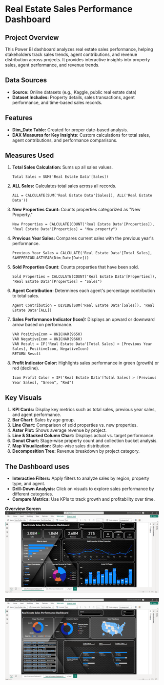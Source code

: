 
# Real Estate Sales Performance Dashboard

## Project Overview
This Power BI dashboard analyzes real estate sales performance, helping stakeholders track sales trends, agent contributions, and revenue distribution across projects. It provides interactive insights into property sales, agent performance, and revenue trends.

## Data Sources
- **Source:** Online datasets (e.g., Kaggle, public real estate data)
- **Dataset Includes:** Property details, sales transactions, agent performance, and time-based sales records.

## Features
- **Dim_Date Table:** Created for proper date-based analysis.
- **DAX Measures for Key Insights:** Custom calculations for total sales, agent contributions, and performance comparisons.

## Measures Used
1. **Total Sales Calculation:** Sums up all sales values.
   ```DAX
   Total Sales = SUM('Real Estate Data'[Sales])
   ```

2. **ALL Sales:** Calculates total sales across all records.
   ```DAX
   ALL = CALCULATE(SUM('Real Estate Data'[Sales]), ALL('Real Estate Data'))
   ```
3. **New Properties Count:** Counts properties categorized as "New Property."
   ```DAX
   New Properties = CALCULATE(COUNT('Real Estate Data'[Properties]), 'Real Estate Data'[Properties] = "New property")
   ```
4. **Previous Year Sales:** Compares current sales with the previous year's performance.
   ```DAX
   Previous Year Sales = CALCULATE('Real Estate Data'[Total Sales], SAMEPERIODLASTYEAR(Dim_Date[Date]))
   ```
5. **Sold Properties Count:** Counts properties that have been sold.
   ```DAX
   Sold Properties = CALCULATE(COUNT('Real Estate Data'[Properties]), 'Real Estate Data'[Properties] = "Sales")
   ```
6. **Agent Contribution:** Determines each agent's percentage contribution to total sales.
   ```DAX
   Agent Contribution = DIVIDE(SUM('Real Estate Data'[Sales]), 'Real Estate Data'[ALL])
   ```
7. **Sales Performance Indicator (Icon):** Displays an upward or downward arrow based on performance.
   ```DAX
   VAR PositiveIcon = UNICHAR(9650)
   VAR NegativeIcon = UNICHAR(9660)
   VAR Result = IF('Real Estate Data'[Total Sales] > [Previous Year Sales], PositiveIcon, NegativeIcon)
   RETURN Result
   ```
8. **Profit Indicator Color:** Highlights sales performance in green (growth) or red (decline).
   ```DAX
   Icon Profit Color = IF('Real Estate Data'[Total Sales] > [Previous Year Sales], "Green", "Red")
   ```

## Key Visuals
1. **KPI Cards:** Display key metrics such as total sales, previous year sales, and agent performance.
2. **Bar Chart:** Sales by age group.
3. **Line Chart:** Comparison of sold properties vs. new properties.
4. **Aster Plot:** Shows average revenue by project.
5. **Line & Stacked Column Chart:** Displays actual vs. target performance.
6. **Donut Chart:** Stage-wise property count and collection bucket analysis.
7. **Map Visualization:** State-wise sales distribution.
8. **Decomposition Tree:** Revenue breakdown by project category.

##  The Dashboard uses
- **Interactive Filters:** Apply filters to analyze sales by region, property type, and agent.
- **Drill-Down Analysis:** Click on visuals to explore sales performance by different categories.
- **Compare Metrics:** Use KPIs to track growth and profitability over time.


 **Overview Screen**
![image alt](https://github.com/Shohanur97/Portfolio/blob/main/Power%20Bi/Assets/Real%20Estate%20Sales%20Performance%20Dashboard%2001.png)


![image alt](https://github.com/Shohanur97/Portfolio/blob/main/Power%20Bi/Assets/Real%20Estate%20Sales%20Performance%20Dashboard%2002.png)

